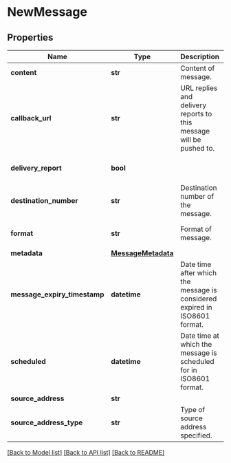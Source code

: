 # NewMessage

## Properties
Name | Type | Description | Notes
------------ | ------------- | ------------- | -------------
**content** | **str** | Content of message. | 
**callback_url** | **str** | URL replies and delivery reports to this message will be pushed to. | [optional] 
**delivery_report** | **bool** |  | [optional] [default to False]
**destination_number** | **str** | Destination number of the message. | 
**format** | **str** | Format of message. | [optional] [default to 'SMS']
**metadata** | [**MessageMetadata**](MessageMetadata.md) |  | [optional] 
**message_expiry_timestamp** | **datetime** | Date time after which the message is considered expired in ISO8601 format. | [optional] 
**scheduled** | **datetime** | Date time at which the message is scheduled for in ISO8601 format. | [optional] 
**source_address** | **str** |  | [optional] 
**source_address_type** | **str** | Type of source address specified. | [optional] 

[[Back to Model list]](../README.md#documentation-for-models) [[Back to API list]](../README.md#documentation-for-api-endpoints) [[Back to README]](../README.md)


